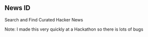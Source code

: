 ## News ID

Search and Find Curated Hacker News

Note: I made this very quickly at a Hackathon so there is lots of bugs
